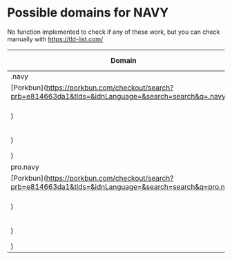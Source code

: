 # Possible domains for NAVY

No function implemented to check if any of these work, but you can check manually with https://tld-list.com/

| Domain | Porkbun | NameCheap | Google Domains |
|---|---|---|---|
| .navy | [Porkbun](https://porkbun.com/checkout/search?prb=e814663da1&tlds=&idnLanguage=&search=search&q=.navy) | [Namecheap](https://www.namecheap.com/domains/registration/results/?domain=.navy) | [Google](https://domains.google.com/registrar/search?searchTerm=.navy) |
| pro.navy | [Porkbun](https://porkbun.com/checkout/search?prb=e814663da1&tlds=&idnLanguage=&search=search&q=pro.navy) | [Namecheap](https://www.namecheap.com/domains/registration/results/?domain=pro.navy) | [Google](https://domains.google.com/registrar/search?searchTerm=pro.navy) |

